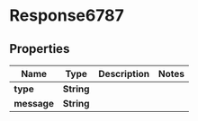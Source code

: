 
# Response6787

## Properties
Name | Type | Description | Notes
------------ | ------------- | ------------- | -------------
**type** | **String** |  | 
**message** | **String** |  | 



